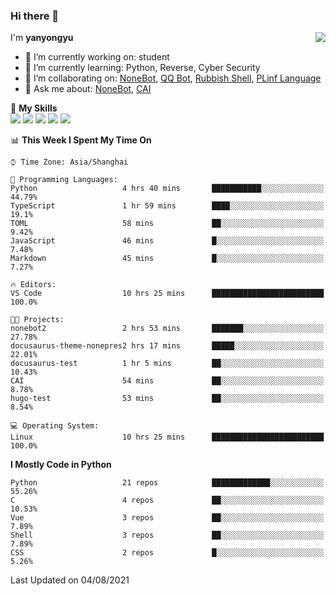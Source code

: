 ### Hi there 👋

<a href="#">
  <img align="right" src="https://github-readme-stats.vercel.app/api?username=yanyongyu&count_private=true&show_icons=true&bg_color=15,f2f7fd,E0EAFC" />
</a>

I'm **yanyongyu**

- 🔭 I’m currently working on: student
- 🌱 I’m currently learning: Python, Reverse, Cyber Security
- 👯 I’m collaborating on: [NoneBot](https://github.com/nonebot), [QQ Bot](https://github.com/Mrs4s/go-cqhttp), [Rubbish Shell](https://github.com/yanyongyu/rubbish), [PLinf Language](https://github.com/yanyongyu/PLinf)
- 💬 Ask me about: [NoneBot](https://github.com/nonebot), [CAI](https://github.com/cscs181/CAI)

🌟 **My Skills**  
![](https://img.shields.io/badge/-Python-3e74a2?style=flat-square&logo=Python&logoColor=fff)
![](https://img.shields.io/badge/-Vue-4fc08d?style=flat-square&logo=Vue.js&logoColor=fff)
![](https://img.shields.io/badge/-Node.js-339933?style=flat-square&logo=Node.js&logoColor=fff)
![](https://img.shields.io/badge/-Docker-2496ED?style=flat-square&logo=Docker&logoColor=fff)
![](https://img.shields.io/badge/-Linux-000000?style=flat-square&logo=Linux&logoColor=fff)

<!--START_SECTION:waka-->
📊 **This Week I Spent My Time On** 

```text
⌚︎ Time Zone: Asia/Shanghai

💬 Programming Languages: 
Python                   4 hrs 40 mins       ███████████░░░░░░░░░░░░░░   44.79% 
TypeScript               1 hr 59 mins        ████░░░░░░░░░░░░░░░░░░░░░   19.1% 
TOML                     58 mins             ██░░░░░░░░░░░░░░░░░░░░░░░   9.42% 
JavaScript               46 mins             █░░░░░░░░░░░░░░░░░░░░░░░░   7.48% 
Markdown                 45 mins             █░░░░░░░░░░░░░░░░░░░░░░░░   7.27%

🔥 Editors: 
VS Code                  10 hrs 25 mins      █████████████████████████   100.0%

🐱‍💻 Projects: 
nonebot2                 2 hrs 53 mins       ███████░░░░░░░░░░░░░░░░░░   27.78% 
docusaurus-theme-nonepres2 hrs 17 mins       █████░░░░░░░░░░░░░░░░░░░░   22.01% 
docusaurus-test          1 hr 5 mins         ██░░░░░░░░░░░░░░░░░░░░░░░   10.43% 
CAI                      54 mins             ██░░░░░░░░░░░░░░░░░░░░░░░   8.78% 
hugo-test                53 mins             ██░░░░░░░░░░░░░░░░░░░░░░░   8.54%

💻 Operating System: 
Linux                    10 hrs 25 mins      █████████████████████████   100.0%

```

**I Mostly Code in Python** 

```text
Python                   21 repos            █████████████░░░░░░░░░░░░   55.26% 
C                        4 repos             ██░░░░░░░░░░░░░░░░░░░░░░░   10.53% 
Vue                      3 repos             ██░░░░░░░░░░░░░░░░░░░░░░░   7.89% 
Shell                    3 repos             ██░░░░░░░░░░░░░░░░░░░░░░░   7.89% 
CSS                      2 repos             █░░░░░░░░░░░░░░░░░░░░░░░░   5.26%

```



 Last Updated on 04/08/2021
<!--END_SECTION:waka-->
